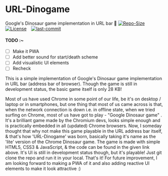 # URL-Dinogame
Google's Dinosaur game implementation in URL bar 🦕
<a href="https://github.com/Neilblaze/URL-Dinogame/edit/master/README.md"><img src="https://img.shields.io/github/repo-size/Neilblaze/URL-Dinogame" alt="Repo-Size"/></a> &ensp; <a href="https://raw.githubusercontent.com/Neilblaze/URL-Dinogame/master/license.txt"><img src="https://img.shields.io/github/license/Neilblaze/URL-Dinogame?style=flat-square" alt="License"/></a> &ensp; <a href="https://github.com/Neilblaze/URL-Dinogame/edit/master/README.md"><img src="https://img.shields.io/github/last-commit/Neilblaze/URL-Dinogame" alt="last-commit"/></a>

#### TODO :~

- [ ] Make it PWA
- [ ] Add better sound for start/death scheme
- [ ] Add visualistic UI elements
- [ ] Recheck

This is a simple implementation of Google's Dinosaur game implementation in URL bar (address bar of browser). Though the game is still in development status, the basic game itself is only 28 KB!

Most of us have used Chrome in some point of our life, be it's on desktop / laptop or in smartphones, but one thing that most of us came across is that, when the network connection is down i.e. in offline state, when we tried surfing on Chrome, most of us have got to play - "Google Dinosaur game" . It's a brilliant game made by the Chromium devs, looks simple enough and is practically embedded in all (updated) Chrome browsers. Now, I someday thought that why not make this game playable in the URL address bar itself, & that's how 'URL-Dinogame' was born, basically taking it's name as the 'lite' version of the Chrome Dinosaur game. The game is made with simple HTML5, CSS3 & JavaScript, & the code can be found in the given link above. It's UI is still in development status though, but it's playable! Just git clone the repo and run it in your local. That's it! For future improvement, I am looking forward to making a PWA of it and also adding reactive UI elements to make it look attractive :) 



